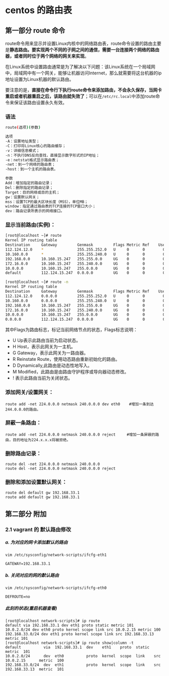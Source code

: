 # centos 的路由表
## 第一部分 route 命令

route命令用来显示并设置Linux内核中的网络路由表，route命令设置的路由主要是**静态路由。要实现两个不同的子网之间的通信，需要一台连接两个网络的路由器，或者同时位于两个网络的网关来实现**。

在Linux系统中设置路由通常是为了解决以下问题：该Linux系统在一个局域网中，局域网中有一个网关，能够让机器访问Internet，那么就需要将这台机器的ip地址设置为Linux机器的默认路由。

要注意的是，**直接在命令行下执行route命令来添加路由，不会永久保存，当网卡重启或者机器重启之后，该路由就失效了**；可以在`/etc/rc.local`中添加route命令来保证该路由设置永久有效。

### 语法
```sh
route(选项)(参数)

选项
-A：设置地址类型；
-C：打印将Linux核心的路由缓存；
-v：详细信息模式；
-n：不执行DNS反向查找，直接显示数字形式的IP地址；
-e：netstat格式显示路由表；
-net：到一个网络的路由表；
-host：到一个主机的路由表。

参数
Add：增加指定的路由记录；
Del：删除指定的路由记录；
Target：目的网络或目的主机；
gw：设置默认网关；
mss：设置TCP的最大区块长度（MSS），单位MB；
window：指定通过路由表的TCP连接的TCP窗口大小；
dev：路由记录所表示的网络接口。
```
### 显示当前路由(实例)：
```sh
[root@localhost ~]# route
Kernel IP routing table
Destination     Gateway         Genmask         Flags Metric Ref    Use Iface
112.124.12.0    *               255.255.252.0   U     0      0        0 eth1
10.160.0.0      *               255.255.240.0   U     0      0        0 eth0
192.168.0.0     10.160.15.247   255.255.0.0     UG    0      0        0 eth0
172.16.0.0      10.160.15.247   255.240.0.0     UG    0      0        0 eth0
10.0.0.0        10.160.15.247   255.0.0.0       UG    0      0        0 eth0
default         112.124.15.247  0.0.0.0         UG    0      0        0 eth1

[root@localhost ~]# route -n
Kernel IP routing table
Destination     Gateway         Genmask         Flags Metric Ref    Use Iface
112.124.12.0    0.0.0.0         255.255.252.0   U     0      0        0 eth1
10.160.0.0      0.0.0.0         255.255.240.0   U     0      0        0 eth0
192.168.0.0     10.160.15.247   255.255.0.0     UG    0      0        0 eth0
172.16.0.0      10.160.15.247   255.240.0.0     UG    0      0        0 eth0
10.0.0.0        10.160.15.247   255.0.0.0       UG    0      0        0 eth0
0.0.0.0         112.124.15.247  0.0.0.0         UG    0      0        0 eth1
```
其中Flags为路由标志，标记当前网络节点的状态，Flags标志说明：

- U Up表示此路由当前为启动状态。
- H Host，表示此网关为一主机。
- G Gateway，表示此网关为一路由器。
- R Reinstate Route，使用动态路由重新初始化的路由。
- D Dynamically,此路由是动态性地写入。
- M Modified，此路由是由路由守护程序或导向器动态修改。
- ! 表示此路由当前为关闭状态。

### 添加网关/设置网关：
```
route add -net 224.0.0.0 netmask 240.0.0.0 dev eth0    #增加一条到达244.0.0.0的路由。
```
### 屏蔽一条路由：
```
route add -net 224.0.0.0 netmask 240.0.0.0 reject     #增加一条屏蔽的路由，目的地址为224.x.x.x将被拒绝。
```
### 删除路由记录：
```
route del -net 224.0.0.0 netmask 240.0.0.0
route del -net 224.0.0.0 netmask 240.0.0.0 reject
```
### 删除和添加设置默认网关：
```
route del default gw 192.168.33.1
route add default gw 192.168.33.1
```
## 第二部分 附加
### 2.1 vagrant 的 默认路由修改
##### a. 为对应的网卡添加默认的路由
`vim /etc/sysconfig/network-scripts/ifcfg-eth1`
```
GATEWAY=192.168.33.1
```
##### b. 关闭对应的网的默认路由
`vim /etc/sysconfig/network-scripts/ifcfg-eth0`
```
DEFROUTE=no
```
##### 此刻的状态(重启机器查看)
```
[root@localhost network-scripts]# ip route
default via 192.168.33.1 dev eth1 proto static metric 101
10.0.2.0/24 dev eth0 proto kernel scope link src 10.0.2.15 metric 100
192.168.33.0/24 dev eth1 proto kernel scope link src 192.168.33.13 metric 101
[root@localhost network-scripts]# ip route show|column -t
default          via  192.168.33.1  dev    eth1    proto  static  metric  101
10.0.2.0/24      dev  eth0          proto  kernel  scope  link    src     10.0.2.15      metric  100
192.168.33.0/24  dev  eth1          proto  kernel  scope  link    src     192.168.33.13  metric  101
```
